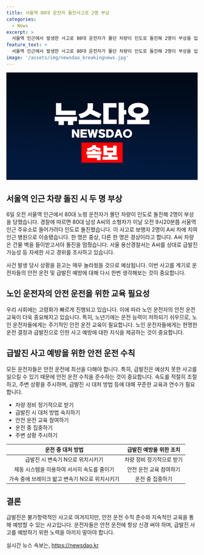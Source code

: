 ```yaml
---
title: 서울역 80대 운전자 돌진사고로 2명 부상
categories:
  - News
excerpt: >
  서울역 인근에서 발생한 사고로 80대 운전자가 몰던 차량이 인도로 돌진해 2명이 부상을 입었습니다. 80대 운전자의 소형차가 주유소로 들어가려다 돌진, 보행자 2명이 부상 후 병원으로 이송됐으며, 용산경찰서는 사고 경위를 조사 중입니다.
feature_text: >
  서울역 인근에서 발생한 사고로 80대 운전자가 몰던 차량이 인도로 돌진해 2명이 부상을 입었습니다. 80대 운전자의 소형차가 주유소로 들어가려다 돌진, 보행자 2명이 부상 후 병원으로 이송됐으며, 용산경찰서는 사고 경위를 조사 중입니다.
image: '/assets/img/newsdao_breakingnews.jpg'
---
```


<p><img src="/assets/img/newsdao_breakingnews.jpg" alt="bookingtag 속보" /></p>

<h2 data-ke-size="size26">서울역 인근 차량 돌진 시 두 명 부상</h2>

<p data-ke-size="size16">6일 오전 서울역 인근에서 80대 노령 운전자가 몰던 차량이 인도로 돌진해 2명이 부상을 당했습니다. 경찰에 따르면 80대 남성 A씨의 소형차가 이날 오전 9시20분쯤 서울역 인근 주유소로 들어가려다 인도로 돌진했습니다. 이 사고로 보행자 2명이 A씨 차에 치여 인근 병원으로 이송됐습니다. 한 명은 중상, 다른 한 명은 경상이라고 합니다. A씨 차량은 건물 벽을 들이받고서야 돌진을 멈췄습니다. 서울 용산경찰서는 A씨를 상대로 급발진 가능성 등 자세한 사고 경위를 조사하고 있습니다.</p>

<p data-ke-size="size16">사건 발생 당시 상황을 듣고는 매우 놀라웠을 것으로 예상됩니다. 이번 사고를 계기로 운전자들의 안전 운전 및 급발진 예방에 대해 다시 한번 생각해보는 것이 중요합니다.</p>

<h2 data-ke-size="size26">노인 운전자의 안전 운전을 위한 교육 필요성</h2>

<p data-ke-size="size16">우리 사회에는 고령화가 빠르게 진행되고 있습니다. 이에 따라 노인 운전자의 안전 운전 교육이 더욱 중요해지고 있습니다. 특히, 노년기에는 운전 능력이 저하되기 쉬우므로, 노인 운전자들에게는 주기적인 안전 운전 교육이 필요합니다. 노인 운전자들에게는 현명한 운전 결정과 급발진으로 인한 사고 예방에 대한 지식을 제공하는 것이 중요합니다.</p>

<h2 data-ke-size="size26">급발진 사고 예방을 위한 안전 운전 수칙</h2>

<p data-ke-size="size16">모든 운전자들은 안전 운전에 최선을 다해야 합니다. 특히, 급발진은 예상치 못한 사고를 일으킬 수 있기 때문에 안전 운전 수칙을 준수하는 것이 중요합니다. 속도를 적절히 조절하고, 주변 상황을 주시하며, 급발진 시 대처 방법 등에 대해 꾸준한 교육과 연수가 필요합니다.</p>

<ul>
<li>차량 정비 정기적으로 받기</li>
<li>급발진 시 대처 방법 숙지하기</li>
<li>안전 운전 교육 참여하기</li>
<li>운전 중 집중하기</li>
<li>주변 상황 주시하기</li>
</ul>

<table>
<thead>
<tr>
<th style="text-align: center;">운전 중 대처 방법</th>
<th style="text-align: center;">급발진 예방을 위한 조치</th>
</tr>
</thead>
<tbody>
<tr>
<td style="text-align: center;">급발진 시 변속기 N으로 위치시키기</td>
<td style="text-align: center;">차량 정비 정기적으로 받기</td>
</tr>
<tr>
<td style="text-align: center;">제동 시스템을 이용하여 서서히 속도를 줄이기</td>
<td style="text-align: center;">안전 운전 교육 참여하기</td>
</tr>
<tr>
<td style="text-align: center;">가속 중에 브레이크 밟고 변속기 N으로 위치시키기</td>
<td style="text-align: center;">운전 중 집중하기</td>
</tr>
</tbody>
</table>

<h2 data-ke-size="size26">결론</h2>

<p data-ke-size="size16">급발진은 불가항력적인 사고로 여겨지지만, 안전 운전 수칙 준수와 지속적인 교육을 통해 예방할 수 있는 사고입니다. 운전자들은 안전 운전에 항상 신경 써야 하며, 급발진 사고를 예방하기 위한 노력을 아끼지 말아야 합니다.</p>
실시간 뉴스 속보는, <a href="https://newsdao.kr" rel="dofollow">https://newsdao.kr</a>


